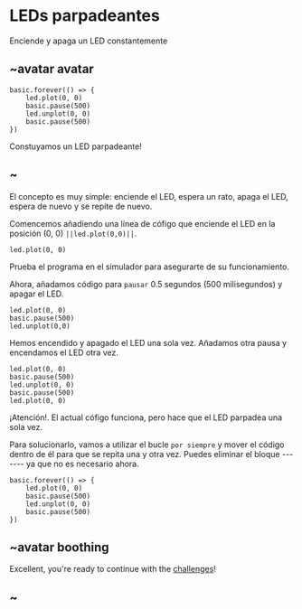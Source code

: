 # LEDs parpadeantes

Enciende y apaga un LED constantemente

## ~avatar avatar

```sim
basic.forever(() => {
    led.plot(0, 0)
    basic.pause(500)
    led.unplot(0, 0)
    basic.pause(500)
})
```
Constuyamos un LED parpadeante!

## ~

El concepto es muy simple: enciende el LED, espera un rato, apaga el LED, espera de nuevo y se repite de nuevo.

Comencemos añadiendo una línea de cófigo que enciende el LED en la posición (0, 0) ``||led.plot(0,0)||``.

```blocks
led.plot(0, 0)
```

Prueba el programa en el simulador para asegurarte de su funcionamiento.

Ahora, añadamos código para `pausar` 0.5 segundos (500 milisegundos) y apagar el LED.

```blocks
led.plot(0, 0)
basic.pause(500)
led.unplot(0,0)
```

Hemos encendido y apagado el LED una sola vez. Añadamos otra pausa y encendamos el LED otra vez.

```blocks
led.plot(0, 0)
basic.pause(500)
led.unplot(0, 0)
basic.pause(500)
led.plot(0, 0)
```

¡Atención!. El actual cófigo funciona, pero hace que el LED parpadea una sola vez.

Para solucionarlo, vamos a utilizar el bucle `por siempre` y mover el código dentro de él para que se repita una y otra vez. Puedes eliminar el bloque -------  ya que no es necesario ahora.

```blocks
basic.forever(() => {
    led.plot(0, 0)
    basic.pause(500)
    led.unplot(0, 0)
    basic.pause(500)
})
```

## ~avatar boothing

Excellent, you're ready to continue with the [challenges](/lessons/blink/challenges)!

## ~